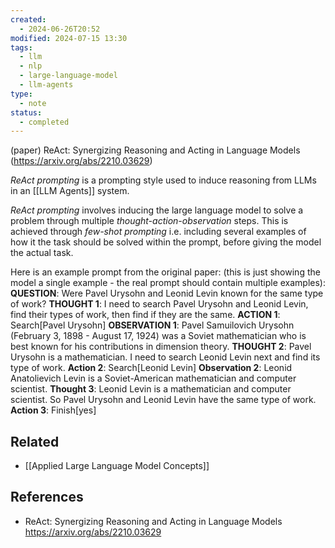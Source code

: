 ```yaml
---
created:
  - 2024-06-26T20:52
modified: 2024-07-15 13:30
tags:
  - llm
  - nlp
  - large-language-model
  - llm-agents
type:
  - note
status:
  - completed
---
```

(paper) ReAct: Synergizing Reasoning and Acting in Language Models (https://arxiv.org/abs/2210.03629)

_ReAct prompting_ is a prompting style used to induce reasoning from LLMs in an [[LLM Agents]] system. 

_ReAct prompting_ involves inducing the large language model to solve a problem through multiple _thought-action-observation_ steps. This is achieved through _few-shot prompting_ i.e. including several examples of how it the task should be solved within the prompt, before giving the model the actual task.

Here is an example prompt from the original paper:
(this is just showing the model a single example - the real prompt should contain multiple examples):
__QUESTION__: Were Pavel Urysohn and Leonid Levin known for the same type of work?
__THOUGHT 1__: I need to search Pavel Urysohn and Leonid Levin, find their types of work,
then find if they are the same.
__ACTION 1__: Search[Pavel Urysohn]
__OBSERVATION 1__: Pavel Samuilovich Urysohn (February 3, 1898 - August 17, 1924) was a Soviet
mathematician who is best known for his contributions in dimension theory.
__THOUGHT 2__: Pavel Urysohn is a mathematician. I need to search Leonid Levin next and
find its type of work.
__Action 2__: Search[Leonid Levin]
__Observation 2__: Leonid Anatolievich Levin is a Soviet-American mathematician and computer
scientist.
__Thought 3__: Leonid Levin is a mathematician and computer scientist. So Pavel Urysohn
and Leonid Levin have the same type of work.
__Action 3__: Finish[yes]

## Related
* [[Applied Large Language Model Concepts]]
## References
* ReAct: Synergizing Reasoning and Acting in Language Models https://arxiv.org/abs/2210.03629